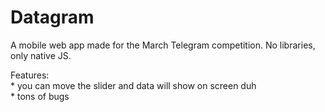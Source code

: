 # Datagram
A mobile web app made for the March Telegram competition. No libraries, only native JS.

Features:  
    * you can move the slider and data will show on screen duh  
    * tons of bugs
